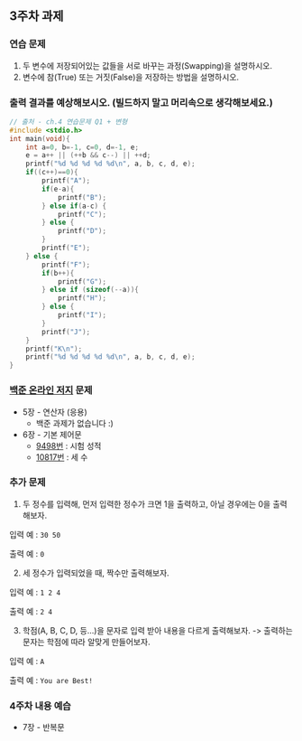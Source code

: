 ## 3주차 과제

### 연습 문제

1. 두 변수에 저장되어있는 값들을 서로 바꾸는 과정(Swapping)을 설명하시오.
2. 변수에 참(True) 또는 거짓(False)을 저장하는 방법을 설명하시오.

### 출력 결과를 예상해보시오. (빌드하지 말고 머리속으로 생각해보세요.)

```C
// 출처 - ch.4 연습문제 Q1 + 변형
#include <stdio.h>
int main(void){
    int a=0, b=-1, c=0, d=-1, e;
    e = a++ || (++b && c--) || ++d;
    printf("%d %d %d %d %d\n", a, b, c, d, e);
    if((c++)==0){
        printf("A");
        if(e-a){
            printf("B");
        } else if(a-c) {
            printf("C");
        } else {
            printf("D");
        }
        printf("E");
    } else {
        printf("F");
        if(b++){
            printf("G");
        } else if (sizeof(--a)){
            printf("H");
        } else {
            printf("I");
        }
        printf("J");
    }
    printf("K\n");
    printf("%d %d %d %d %d\n", a, b, c, d, e);
}
```

### [백준 온라인 저지](https://www.acmicpc.net) 문제

- 5장 - 연산자 (응용)
  - 백준 과제가 없습니다 :)
- 6장 - 기본 제어문
  - [9498번](https://www.acmicpc.net/problem/9498) : 시험 성적
  - [10817번](https://www.acmicpc.net/problem/10817) : 세 수

### 추가 문제
1. 두 정수를 입력해, 먼저 입력한 정수가 크면 1을 출력하고, 아닐 경우에는 0을 출력해보자.
  
  입력 예 : `30 50`

  출력 예 : `0`

2. 세 정수가 입력되었을 때, 짝수만 출력해보자.

  입력 예 : `1 2 4`

  출력 예 : 
  `2
  4`

3. 학점(A, B, C, D, 등...)을 문자로 입력 받아 내용을 다르게 출력해보자. -> 출력하는 문자는 학점에 따라 알맞게 만들어보자.

  입력 예 : `A`

  출력 예 : `You are Best!`

### 4주차 내용 예습
- 7장 - 반복문
